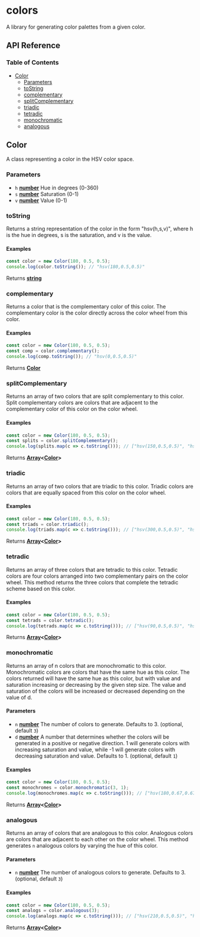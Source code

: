# colors

A library for generating color palettes from a given color.


## API Reference

<!-- api -->
<!-- Generated by documentation.js. Update this documentation by updating the source code. -->

### Table of Contents

*   [Color][1]
    *   [Parameters][2]
    *   [toString][3]
    *   [complementary][4]
    *   [splitComplementary][5]
    *   [triadic][6]
    *   [tetradic][7]
    *   [monochromatic][8]
    *   [analogous][9]

## Color

A class representing a color in the HSV color space.

### Parameters

*   `h` **[number][10]** Hue in degrees (0-360)
*   `s` **[number][10]** Saturation (0-1)
*   `v` **[number][10]** Value (0-1)

### toString

Returns a string representation of the color in the form "hsv(h,s,v)",
where h is the hue in degrees, s is the saturation, and v is the value.

#### Examples

```javascript
const color = new Color(180, 0.5, 0.5);
console.log(color.toString()); // "hsv(180,0.5,0.5)"
```

Returns **[string][11]**&#x20;

### complementary

Returns a color that is the complementary color of this color.
The complementary color is the color directly across the color wheel
from this color.

#### Examples

```javascript
const color = new Color(180, 0.5, 0.5);
const comp = color.complementary();
console.log(comp.toString()); // "hsv(0,0.5,0.5)"
```

Returns **[Color][1]**&#x20;

### splitComplementary

Returns an array of two colors that are split complementary to this color.
Split complementary colors are colors that are adjacent to the complementary
color of this color on the color wheel.

#### Examples

```javascript
const color = new Color(180, 0.5, 0.5);
const splits = color.splitComplementary();
console.log(splits.map(c => c.toString())); // ["hsv(150,0.5,0.5)", "hsv(210,0.5,0.5)"]
```

Returns **[Array][12]<[Color][1]>**&#x20;

### triadic

Returns an array of two colors that are triadic to this color.
Triadic colors are colors that are equally spaced from this color on the color wheel.

#### Examples

```javascript
const color = new Color(180, 0.5, 0.5);
const triads = color.triadic();
console.log(triads.map(c => c.toString())); // ["hsv(300,0.5,0.5)", "hsv(60,0.5,0.5)"]
```

Returns **[Array][12]<[Color][1]>**&#x20;

### tetradic

Returns an array of three colors that are tetradic to this color.
Tetradic colors are four colors arranged into two complementary pairs
on the color wheel. This method returns the three colors that complete
the tetradic scheme based on this color.

#### Examples

```javascript
const color = new Color(180, 0.5, 0.5);
const tetrads = color.tetradic();
console.log(tetrads.map(c => c.toString())); // ["hsv(90,0.5,0.5)", "hsv(0,0.5,0.5)", "hsv(270,0.5,0.5)"]
```

Returns **[Array][12]<[Color][1]>**&#x20;

### monochromatic

Returns an array of n colors that are monochromatic to this color.
Monochromatic colors are colors that have the same hue as this color.
The colors returned will have the same hue as this color, but with
value and saturation increasing or decreasing by the given step size.
The value and saturation of the colors will be increased or decreased
depending on the value of d.

#### Parameters

*   `n` **[number][10]** The number of colors to generate. Defaults to 3. (optional, default `3`)
*   `d` **[number][10]** A number that determines whether the colors will be
    generated in a positive or negative direction. 1
    will generate colors with increasing saturation and
    value, while -1 will generate colors with decreasing
    saturation and value. Defaults to 1. (optional, default `1`)

#### Examples

```javascript
const color = new Color(180, 0.5, 0.5);
const monochromes = color.monochromatic(3, 1);
console.log(monochromes.map(c => c.toString())); // ["hsv(180,0.67,0.67)", "hsv(180,0.83,0.83)", "hsv(180,1,1)"]
```

Returns **[Array][12]<[Color][1]>**&#x20;

### analogous

Returns an array of colors that are analogous to this color.
Analogous colors are colors that are adjacent to each other on the color wheel.
This method generates `n` analogous colors by varying the hue of this color.

#### Parameters

*   `n` **[number][10]** The number of analogous colors to generate. Defaults to 3. (optional, default `3`)

#### Examples

```javascript
const color = new Color(180, 0.5, 0.5);
const analogs = color.analogous(3);
console.log(analogs.map(c => c.toString())); // ["hsv(210,0.5,0.5)", "hsv(150,0.5,0.5)", "hsv(120,0.5,0.5)"]
```

Returns **[Array][12]<[Color][1]>**&#x20;

[1]: #color

[2]: #parameters

[3]: #tostring

[4]: #complementary

[5]: #splitcomplementary

[6]: #triadic

[7]: #tetradic

[8]: #monochromatic

[9]: #analogous

[10]: https://developer.mozilla.org/docs/Web/JavaScript/Reference/Global_Objects/Number

[11]: https://developer.mozilla.org/docs/Web/JavaScript/Reference/Global_Objects/String

[12]: https://developer.mozilla.org/docs/Web/JavaScript/Reference/Global_Objects/Array

<!-- apistop -->
